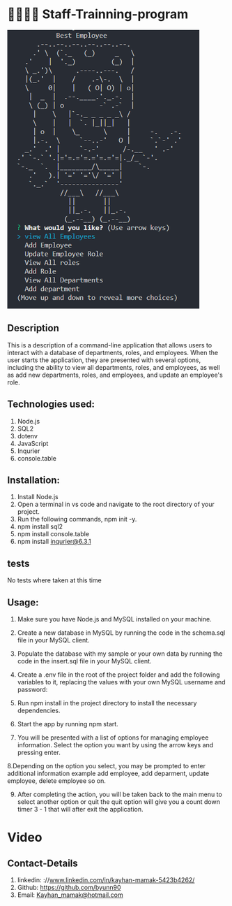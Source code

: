 # 👷‍♀️👷‍♂️ Staff-Trainning-program

![alt text](./public/images/Department.png)

## Description

This is a description of a command-line application that allows users to interact with a database of departments, roles, and employees. When the user starts the application, they are presented with several options, including the ability to view all departments, roles, and employees, as well as add new departments, roles, and employees, and update an employee's role.

## Technologies used:

1. Node.js
2. SQL2
3. dotenv
4. JavaScript
5. Inqurier
6. console.table

## Installation:

1. Install Node.js
2. Open a terminal in vs code and navigate to the root directory of your project.
3. Run the following commands, npm init -y.
4. npm install sql2
5. npm install console.table
6. npm install inqurier@6.3.1

## tests

No tests where taken at this time

## Usage:

1. Make sure you have Node.js and MySQL installed on your machine.

2. Create a new database in MySQL by running the code in the schema.sql file in your MySQL client.

3. Populate the database with my sample or your own data by running the code in the insert.sql file in your MySQL client.

4. Create a .env file in the root of the project folder and add the following variables to it, replacing the values with your own MySQL username and password:

5. Run npm install in the project directory to install the necessary dependencies.

6. Start the app by running npm start.

7. You will be presented with a list of options for managing employee information. Select the option you want by using the arrow keys and pressing enter.

8.Depending on the option you select, you may be prompted to enter additional information example
add employee, add deparment, update employee, delete employee so on.

9. After completing the action, you will be taken back to the main menu to select another option or quit the quit option will give you a count down timer 3 - 1 that will after exit the application.

# Video

## Contact-Details

1. linkedin: ://www.linkedin.com/in/kayhan-mamak-5423b4262/
2. Github: https://github.com/byunn90
3. Email: Kayhan_mamak@hotmail.com
